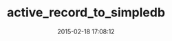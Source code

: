 ---
layout: post
title:  "active_record_to_simpledb"
repo:   "ivanacostarubio/active_record_to_simpledb"
date:   2015-02-18 17:08:12
gemurl: http://github.com/ivanacostarubio/active_record_to_simpledb
---